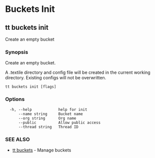 # Buckets Init

## tt buckets init

Create an empty bucket

### Synopsis

Create an empty bucket. 

A .textile directory and config file will be created in the current working directory.
Existing configs will not be overwritten.


```
tt buckets init [flags]
```

### Options

```
  -h, --help            help for init
      --name string     Bucket name
      --org string      Org name
      --public          Allow public access
      --thread string   Thread ID
```

### SEE ALSO

* [tt buckets](tt_buckets.md)	 - Manage buckets
